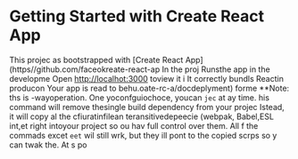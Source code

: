 # Getting Started with Create React App
This projec as bootstrapped with
[Create React App](https//github.com/faceokreate-react-ap
In the proj
Runsthe app in the developme
Open [http://localhot:3000](http://ocalhost:3000) toview it i 
It correctly bundls Reactin producon
Your app is read to behu.oate-rc-a/docdeplyment) forme 
**Note: ths is  -wayoperation. One yoconfguiochoce, youcan `jec` at ay time. his command will remove thesingle build dependency from your projec
Istead, it will copy al the cfiuratinfilean teransitivedepeecie (webpak, Babel,ESL
int,et right intoyour project so ou hav
full control over them. All f the commads excet `eet` wil still wrk, but they ill 
pont to the copied scrps so y can twak the. At s po
